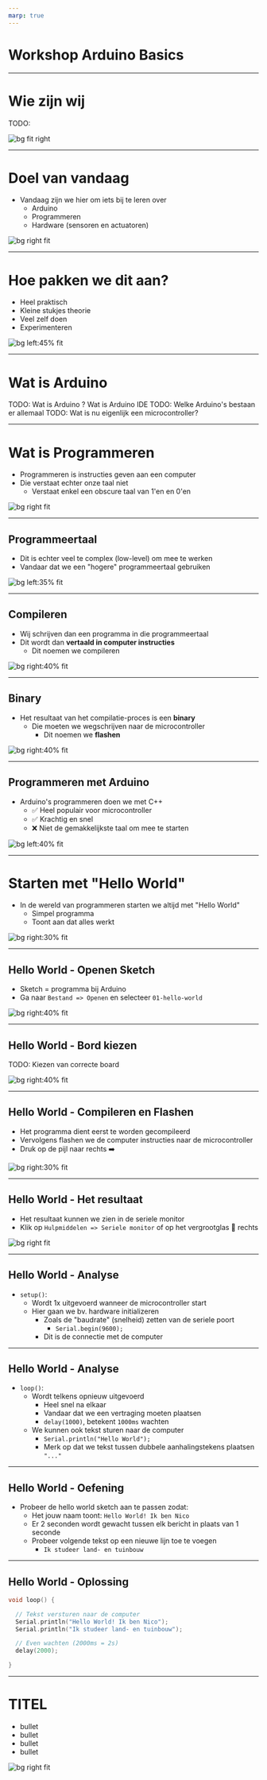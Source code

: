 ```yaml
---
marp: true
---
```


# Workshop Arduino Basics <!-- fit -->

---

# Wie zijn wij

TODO:

![bg fit right](./img/devbit_rocket.png)

---

# Doel van vandaag

- Vandaag zijn we hier om iets bij te leren over
  - Arduino
  - Programmeren
  - Hardware (sensoren en actuatoren)

![bg right fit](./img/seeed-arduino-sensor-kit-base.png)

---

# Hoe pakken we dit aan?

- Heel praktisch
- Kleine stukjes theorie
- Veel zelf doen
- Experimenteren

![bg left:45% fit](./img/hands-on.jpg)

---

# Wat is Arduino

TODO: Wat is Arduino ? Wat is Arduino IDE
TODO: Welke Arduino's bestaan er allemaal
TODO: Wat is nu eigenlijk een microcontroller?

---

# Wat is Programmeren

- Programmeren is instructies geven aan een computer
- Die verstaat echter onze taal niet
  - Verstaat enkel een obscure taal van 1'en en 0'en

![bg right fit](./img/computer-instructions.jpg)

---

## Programmeertaal

- Dit is echter veel te complex (low-level) om mee te werken
- Vandaar dat we een "hogere" programmeertaal gebruiken

![bg left:35% fit](./img/programming-language.png)

---

## Compileren

- Wij schrijven dan een programma in die programmeertaal
- Dit wordt dan **vertaald in computer instructies**
  - Dit noemen we compileren

![bg right:40% fit](./img/compiling.png)

---

## Binary

- Het resultaat van het compilatie-proces is een **binary**
  - Die moeten we wegschrijven naar de microcontroller
    - Dit noemen we **flashen**

![bg right:40% fit](./img/Arduino-ATMEGA328-1024x576.jpg)

---

## Programmeren met Arduino

- Arduino's programmeren doen we met C++
  - ✅ Heel populair voor microcontroller
  - ✅ Krachtig en snel
  - ❌ Niet de gemakkelijkste taal om mee te starten

![bg left:40% fit](./img/arduino-programming.png)

---

# Starten met "Hello World"

- In de wereld van programmeren starten we altijd met "Hello World"
  - Simpel programma
  - Toont aan dat alles werkt

![bg right:30% fit](./img/hello_world.png)

---

## Hello World - Openen Sketch

- Sketch = programma bij Arduino
- Ga naar `Bestand => Openen` en selecteer `01-hello-world`


![bg right:40% fit](./img/01-hello-world-open.png)

---

## Hello World - Bord kiezen

TODO: Kiezen van correcte board

![bg right:40% fit](https://via.placeholder.com/150)

---

## Hello World - Compileren en Flashen

- Het programma dient eerst te worden gecompileerd
- Vervolgens flashen we de computer instructies naar de microcontroller
- Druk op de pijl naar rechts ➡️

![bg right:30% fit](./img/01-hello-world-flash.png)

---

## Hello World - Het resultaat

- Het resultaat kunnen we zien in de seriele monitor
- Klik op `Hulpmiddelen => Seriele monitor` of op het vergrootglas 🔎 rechts


![bg right fit](./img/01-hello-world-monitor.png)

---

## Hello World - Analyse

- `setup()`:
  - Wordt 1x uitgevoerd wanneer de microcontroller start
  - Hier gaan we bv. hardware initializeren
    - Zoals de "baudrate" (snelheid) zetten van de seriele poort
      - `Serial.begin(9600);`
    - Dit is de connectie met de computer

---

## Hello World - Analyse

- `loop()`:
  - Wordt telkens opnieuw uitgevoerd
    - Heel snel na elkaar
    - Vandaar dat we een vertraging moeten plaatsen
    - `delay(1000)`, betekent `1000ms` wachten
  - We kunnen ook tekst sturen naar de computer
    - `Serial.println("Hello World");`
    - Merk op dat we tekst tussen dubbele aanhalingstekens plaatsen `"..."`

---

## Hello World - Oefening

- Probeer de hello world sketch aan te passen zodat:
  - Het jouw naam toont: `Hello World! Ik ben Nico`
  - Er 2 seconden wordt gewacht tussen elk bericht in plaats van 1 seconde
  - Probeer volgende tekst op een nieuwe lijn toe te voegen
    - `Ik studeer land- en tuinbouw`

---

## Hello World - Oplossing

```cpp
void loop() {

  // Tekst versturen naar de computer
  Serial.println("Hello World! Ik ben Nico");
  Serial.println("Ik studeer land- en tuinbouw");

  // Even wachten (2000ms = 2s)
  delay(2000);

}
```


---

# TITEL

- bullet
- bullet
- bullet
- bullet

![bg right fit](https://via.placeholder.com/150)
